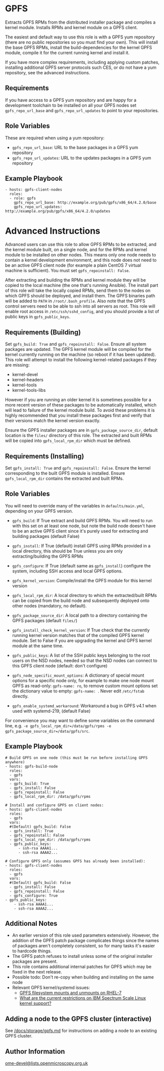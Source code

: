 GPFS
====

Extracts GPFS RPMs from the distributed installer package and compiles a kernel module.
Installs RPMs and kernel module on a GPFS client.

The easiest and default way to use this role is with a GPFS yum repository (there are no public repositories so you must find your own).
This will install the base GPFS RPMs, install the build-dependencies for the kernel GPFS module, compile it for the current running kernel and install it.

If you have more complex requirements, including applying custom patches, installing additional GPFS server protocols such CES, or do not have a yum repository, see the advanced instructions.


Requirements
------------

If you have access to a GPFS yum repository and are happy for a development toolchain to be installed on all your GPFS nodes set `gpfs_repo_url_base` and `gpfs_repo_url_updates` to point to your repositories.


Role Variables
--------------

These are required when using a yum repository:

- `gpfs_repo_url_base`: URL to the base packages in a GPFS yum repository
- `gpfs_repo_url_updates`: URL to the updates packages in a GPFS yum repository


Example Playbook
----------------

    - hosts: gpfs-client-nodes
      roles:
      - role: gpfs
        gpfs_repo_url_base: http://example.org/pub/gpfs/x86_64/4.2.0/base
        gpfs_repo_url_updates: http://example.org/pub/gpfs/x86_64/4.2.0/updates


Advanced Instructions
=====================

Advanced users can use this role to allow GPFS RPMs to be extracted, and the kernel module built, on a single node, and for the RPMs and kernel module to be installed on other nodes.
This means only one node needs to contain a kernel development environment, and this node does not need to be an active GPFS client node (for example a plain CentOS 7 virtual machine is sufficient).
You must set `gpfs_repoinstall: False`.

After extracting and building the RPMs and kernel module they will be copied to the local machine (the one that's running Ansible).
The install part of this role will take the locally copied RPMs, send them to the nodes on which GPFS should be deployed, and install them.
The GPFS binaries path will be added to `PATH` in `/root/.bash_profile`.
Also note that the GPFS control servers need to be able to ssh into all servers as root.
This role will enable root access in `/etc/ssh/sshd_config`, and you should provide a list of public keys in `gpfs_public_keys`.


Requirements (Building)
-----------------------

Set `gpfs_build: True` and `gpfs_repoinstall: False`.
Ensure all system packages are updated.
The GPFS kernel module will be compiled for the kernel currently running on the machine (so reboot if it has been updated).
This role will attempt to install the following kernel-related packages if they are missing:

- kernel-devel
- kernel-headers
- kernel-tools
- kernel-tools-libs

However if you are running an older kernel it is sometimes possible for a more recent version of these packages to be automatically installed, which will lead to failure of the kernel module build.
To avoid these problems it is highly recommended that you install these packages first and verify that their versions match the kernel version exactly.

Ensure the GPFS installer packages are in `gpfs_package_source_dir`, default location is the `files/` directory of this role.
The extracted and built RPMs will be copied into `gpfs_local_rpm_dir` which must be defined.


Requirements (Installing)
-------------------------

Set `gpfs_install: True` and `gpfs_repoinstall: False`.
Ensure the kernel corresponding to the built GPFS module is installed.
Ensure `gpfs_local_rpm_dir` contains the extracted and built RPMs.


Role Variables
--------------

You will need to override many of the variables in `defaults/main.yml`, depending on your GPFS version.

- `gpfs_build`: If True extract and build GPFS RPMs. You will need to run with this set on at least one node, but note the build node doesn't have to be an active GPFS client since it's purely used for extracting and building packages (default False)
- `gpfs_install`: If True (default) install GPFS using RPMs provided in a local directory, this should be True unless you are only extracting/building the GPFS RPMs
- `gpfs_configure`: If True (default same as `gpfs_install`) configure the system, including SSH access and local GPFS options.
- `gpfs_kernel_version`: Compile/install the GPFS module for this kernel version
- `gpfs_local_rpm_dir`: A local directory to which the extracted/built RPMs can be copied from the build node and subsequently deployed onto other nodes (mandatory, no default).
- `gpfs_package_source_dir`: A local path to a directory containing the GPFS packages (default `files/`)
- `gpfs_install_check_kernel_version`: If True check that the currently running kernel version matches that of the compiled GPFS kernel module. Set to False if you are upgrading the kernel and GPFS kernel module at the same time.
- `gpfs_public_keys`: A list of the SSH public keys belonging to the root users on the NSD nodes, needed so that the NSD nodes can connect to this GPFS client node (default: don't configure)
- `gpfs_node_specific_mount_options`: A dictionary of special mount options for a specific node only, for example to make one node mount GPFS as read-only: `gpfs-name: ro`, to remove custom mount options set the dictionary value to empty: `gpfs-name: `.
Never edit `/etc/fstab` directly.

- `gpfs_enable_systemd_workaround`: Workaround a bug in GPFS v4.1 when used with systemd-219, (default False)

For convenience you may want to define some variables on the command line, e.g. `-e gpfs_local_rpm_dir=/data/gpfs/rpms -e gpfs_package_source_dir=/data/gpfs/src`.

Example Playbook
----------------

    # Build GPFS on one node (this must be run before installing GPFS anywhere)
    - hosts: gpfs-build-node
      roles:
      - gpfs
      vars:
      - gpfs_build: True
      - gpfs_install: False
      - gpfs_repoinstall: False
      - gpfs_local_rpm_dir: /data/gpfs/rpms

    # Install and configure GPFS on client nodes:
    - hosts: gpfs-client-nodes
      roles:
      - gpfs
      vars:
      #(Default) gpfs_build: False
      - gpfs_install: True
      - gpfs_repoinstall: False
      - gpfs_local_rpm_dir: /data/gpfs/rpms
      - gpfs_public_keys:
          - ssh-rsa AAAA1...
          - ssh-rsa AAAA2...

    # Configure GPFS only (assumes GPFS has already been installed):
    - hosts: gpfs-client-nodes
      roles:
      - gpfs
      vars:
      #(Default) gpfs_build: False
      - gpfs_install: False
      - gpfs_repoinstall: False
      - gpfs_configure: True
    - gpfs_public_keys:
        - ssh-rsa AAAA1...
        - ssh-rsa AAAA2...


Additional Notes
----------------

- An earlier version of this role used parameters extensively.
  However, the addition of the GPFS patch package complicates things since the names of packages aren't completely consistent, so for many tasks it's easier to hardcode things.
- The GPFS patch refuses to install unless some of the original installer packages are present.
- This role contains additional internal patches for GPFS which may be fixed in the next release.
- Possible todo: Don't re-copy when building and installing on the same node
- Relevant GPFS kernel/systemd issues:
    - [GPFS filesystem mounts and unmounts on RHEL-7](https://www.ibm.com/developerworks/community/forums/html/topic?id=00104bb5-acf5-4036-93ba-29ea7b1d43b7&ps=25#176065bb-65f3-48c0-b97b-4d14094fd77e)
    - [What are the current restrictions on IBM Spectrum Scale Linux kernel support?](http://www-01.ibm.com/support/knowledgecenter/api/content/SSFKCN/com.ibm.cluster.gpfs.doc/gpfs_faqs/gpfsclustersfaq.html?locale=en&ro=kcUI#linuxrest)


Adding a node to the GPFS cluster (interactive)
-----------------------------------------------

See [/docs/storage/gpfs.md](/docs/storage/gpfs.md) for instructions on adding a node to an existing GPFS cluster.


Author Information
------------------

ome-devel@lists.openmicroscopy.org.uk
